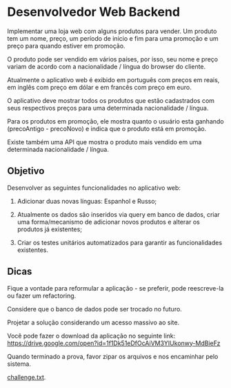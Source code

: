# Desenvolvedor Web Backend

Implementar uma loja web com alguns produtos para vender. Um produto tem um nome, preço, um período de inicio e fim para uma promoção e um preço para quando estiver em promoção.

O produto pode ser vendido em vários países, por isso, seu nome e preço variam de acordo com a nacionalidade / língua do browser do cliente.

Atualmente o aplicativo web é exibido em português com preços em reais, em inglês com preço em dólar e em francês com preço em euro.

O aplicativo deve mostrar todos os produtos que estão cadastrados com seus respectivos preços para uma determinada nacionalidade / língua.

Para os produtos em promoção, ele mostra quanto o usuário esta ganhando (precoAntigo - precoNovo) e indica que o produto está em promoção.

Existe também uma API que mostra o produto mais vendido em uma determinada nacionalidade / língua.

## Objetivo

Desenvolver as seguintes funcionalidades no aplicativo web:

1. Adicionar duas novas línguas: Espanhol e Russo;

1. Atualmente os dados são inseridos via query em banco de dados, criar uma forma/mecanismo de adicionar novos produtos e alterar os produtos já existentes;

1. Criar os testes unitários automatizados para garantir as funcionalidades existentes.

## Dicas

Fique a vontade para reformular a aplicação - se preferir, pode reescreve-la ou fazer um refactoring.

Considere que o banco de dados pode ser trocado no futuro.

Projetar a solução considerando um acesso massivo ao site.

Você pode fazer o download da aplicação no seguinte link: https://drive.google.com/open?id=1f1Dk51eDfOcAiVM3YIUkonwy-MdBieFz

Quando terminado a prova, favor zipar os arquivos e nos encaminhar pelo sistema.

[challenge.txt](challenge.txt).

